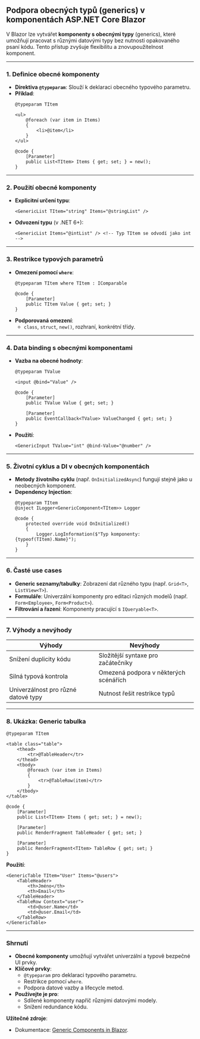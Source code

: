
## **Podpora obecných typů (generics) v komponentách ASP.NET Core Blazor**  

V Blazor lze vytvářet **komponenty s obecnými typy** (generics), které umožňují pracovat s různými datovými typy bez nutnosti opakovaného psaní kódu. Tento přístup zvyšuje flexibilitu a znovupoužitelnost komponent.

---

### **1. Definice obecné komponenty**  

- **Direktiva `@typeparam`**: Slouží k deklaraci obecného typového parametru.  
- **Příklad**:  
  ```razor
  @typeparam TItem

  <ul>
      @foreach (var item in Items)
      {
          <li>@item</li>
      }
  </ul>

  @code {
      [Parameter]
      public List<TItem> Items { get; set; } = new();
  }
  ```

---

### **2. Použití obecné komponenty**  

- **Explicitní určení typu**:  
  ```razor
  <GenericList TItem="string" Items="@stringList" />
  ```  
- **Odvození typu** (v .NET 6+):  
  ```razor
  <GenericList Items="@intList" /> <!-- Typ TItem se odvodí jako int -->
  ```

---

### **3. Restrikce typových parametrů**  

- **Omezení pomocí `where`**:  
  ```razor
  @typeparam TItem where TItem : IComparable

  @code {
      [Parameter]
      public TItem Value { get; set; }
  }
  ```  
- **Podporovaná omezení**:  
  - `class`, `struct`, `new()`, rozhraní, konkrétní třídy.  

---

### **4. Data binding s obecnými komponentami**  

- **Vazba na obecné hodnoty**:  
  ```razor
  @typeparam TValue

  <input @bind="Value" />

  @code {
      [Parameter]
      public TValue Value { get; set; }

      [Parameter]
      public EventCallback<TValue> ValueChanged { get; set; }
  }
  ```  
- **Použití**:  
  ```razor
  <GenericInput TValue="int" @bind-Value="@number" />
  ```

---

### **5. Životní cyklus a DI v obecných komponentách**  

- **Metody životního cyklu** (např. `OnInitializedAsync`) fungují stejně jako u neobecných komponent.  
- **Dependency Injection**:  
  ```razor
  @typeparam TItem
  @inject ILogger<GenericComponent<TItem>> Logger

  @code {
      protected override void OnInitialized()
      {
          Logger.LogInformation($"Typ komponenty: {typeof(TItem).Name}");
      }
  }
  ```

---

### **6. Časté use cases**  

- **Generic seznamy/tabulky**: Zobrazení dat různého typu (např. `Grid<T>`, `ListView<T>`).  
- **Formuláře**: Univerzální komponenty pro editaci různých modelů (např. `Form<Employee>`, `Form<Product>`).  
- **Filtrování a řazení**: Komponenty pracující s `IQueryable<T>`.  

---

### **7. Výhody a nevýhody**  

| **Výhody**                          | **Nevýhody**                          |  
|-------------------------------------|----------------------------------------|  
| Snížení duplicity kódu              | Složitější syntaxe pro začátečníky     |  
| Silná typová kontrola                | Omezená podpora v některých scénářích  |  
| Univerzálnost pro různé datové typy | Nutnost řešit restrikce typů           |  

---

### **8. Ukázka: Generic tabulka**  

```razor
@typeparam TItem

<table class="table">
    <thead>
        <tr>@TableHeader</tr>
    </thead>
    <tbody>
        @foreach (var item in Items)
        {
            <tr>@TableRow(item)</tr>
        }
    </tbody>
</table>

@code {
    [Parameter]
    public List<TItem> Items { get; set; } = new();

    [Parameter]
    public RenderFragment TableHeader { get; set; }

    [Parameter]
    public RenderFragment<TItem> TableRow { get; set; }
}
```

**Použití**:  
```razor
<GenericTable TItem="User" Items="@users">
    <TableHeader>
        <th>Jméno</th>
        <th>Email</th>
    </TableHeader>
    <TableRow Context="user">
        <td>@user.Name</td>
        <td>@user.Email</td>
    </TableRow>
</GenericTable>
```

---

### **Shrnutí**  

- **Obecné komponenty** umožňují vytvářet univerzální a typově bezpečné UI prvky.  
- **Klíčové prvky**:  
  - `@typeparam` pro deklaraci typového parametru.  
  - Restrikce pomocí `where`.  
  - Podpora datové vazby a lifecycle metod.  
- **Používejte je pro**:  
  - Sdílené komponenty napříč různými datovými modely.  
  - Snížení redundance kódu.  

**Užitečné zdroje**:  
- Dokumentace: [Generic Components in Blazor](https://learn.microsoft.com/cs-cz/aspnet/core/blazor/components/generic-type-support).  
